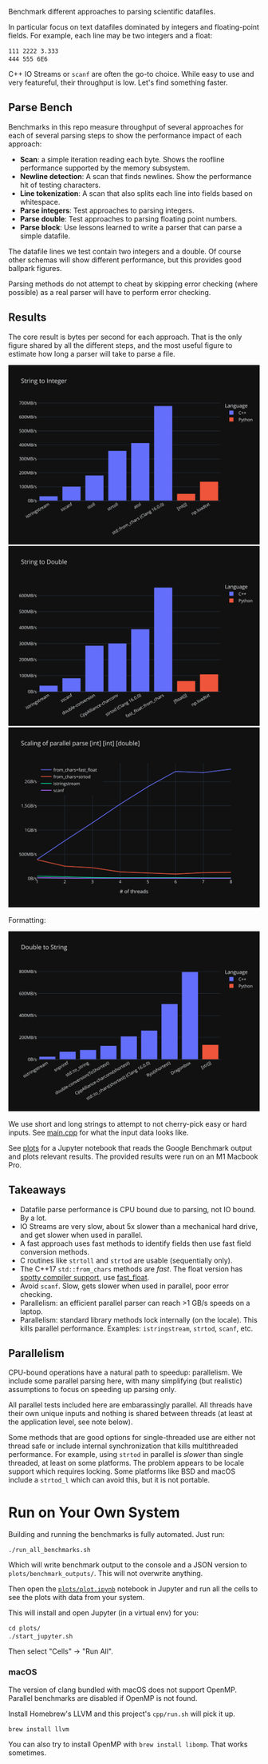 Benchmark different approaches to parsing scientific datafiles.

In particular focus on text datafiles dominated by integers and floating-point fields. For example, each line may be two integers and a float:
```
111 2222 3.333
444 555 6E6
```

C++ IO Streams or `scanf` are often the go-to choice. While easy to use and very featureful, their throughput is low.
Let's find something faster.

## Parse Bench

Benchmarks in this repo measure throughput of several approaches for each of several parsing steps to show the performance impact of each approach:
 * **Scan**: a simple iteration reading each byte. Shows the roofline performance supported by the memory subsystem.
 * **Newline detection**: A scan that finds newlines. Show the performance hit of testing characters.
 * **Line tokenization**: A scan that also splits each line into fields based on whitespace.
 * **Parse integers**: Test approaches to parsing integers.
 * **Parse double**: Test approaches to parsing floating point numbers.
 * **Parse block**: Use lessons learned to write a parser that can parse a simple datafile.

The datafile lines we test contain two integers and a double. Of course other schemas will show different performance, but this provides good ballpark figures.

Parsing methods do not attempt to cheat by skipping error checking (where possible) as a real parser will have to perform error checking.

## Results

The core result is bytes per second for each approach. That is the only figure shared by all the different steps, and the most useful figure to estimate how long a parser will take to parse a file.

![string to integer conversion](plots/string-to-integer.svg)
![string to double conversion](plots/string-to-double.svg)
![parallel parse scaling](plots/parallel-parse-scaling.svg)

Formatting:

![double_to_string conversion](plots/double-to-string.svg)

We use short and long strings to attempt to not cherry-pick easy or hard inputs. See [main.cpp](main.cpp) for what the input data looks like.

See [plots](plots/plot.ipynb) for a Jupyter notebook that reads the Google Benchmark output and plots relevant results. The provided results were run on an M1 Macbook Pro.

## Takeaways

* Datafile parse performance is CPU bound due to parsing, not IO bound. By a lot.
* IO Streams are very slow, about 5x slower than a mechanical hard drive, and get slower when used in parallel.
* A fast approach uses fast methods to identify fields then use fast field conversion methods.
* C routines like `strtoll` and `strtod` are usable (sequentially only).
* The C++17 `std::from_chars` methods are *fast*. The float version has [spotty compiler support](https://en.cppreference.com/w/cpp/compiler_support/17), use [fast_float](https://github.com/fastfloat/fast_float).
* Avoid `scanf`. Slow, gets slower when used in parallel, poor error checking.
* Parallelism: an efficient parallel parser can reach >1 GB/s speeds on a laptop.
* Parallelism: standard library methods lock internally (on the locale). This kills parallel performance. Examples: `istringstream`, `strtod`, `scanf`, etc.

## Parallelism

CPU-bound operations have a natural path to speedup: parallelism. We include some parallel parsing here, with many simplifying (but realistic) assumptions to focus on speeding up parsing only.

All parallel tests included here are embarassingly parallel. All threads have their own unique inputs and nothing is shared between threads (at least at the application level, see note below).

Some methods that are good options for single-threaded use are either not thread safe or include internal synchronization that kills multithreaded performance.
For example, using `strtod` in parallel is *slower* than single threaded, at least on some platforms. The problem appears to be locale support which requires locking. Some platforms like BSD and macOS include a `strtod_l` which can avoid this, but it is not portable.

# Run on Your Own System

Building and running the benchmarks is fully automated. Just run:

```shell
./run_all_benchmarks.sh
```

Which will write benchmark output to the console and a JSON version to `plots/benchmark_outputs/`. This will not overwrite anything.

Then open the [`plots/plot.ipynb`](plots/plot.ipynb) notebook in Jupyter and run all the cells to see the plots with data from your system.

This will install and open Jupyter (in a virtual env) for you:
```shell
cd plots/
./start_jupyter.sh
```
Then select "Cells" -> "Run All".

### macOS
The version of clang bundled with macOS does not support OpenMP. Parallel benchmarks are disabled if OpenMP is not found.

Install Homebrew's LLVM and this project's `cpp/run.sh` will pick it up.
```shell
brew install llvm
```

You can also try to install OpenMP with `brew install libomp`. That works sometimes. 